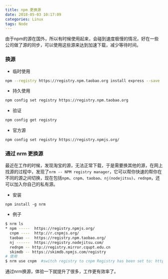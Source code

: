 ```yaml
---
title: npm 更换源
date: 2018-05-03 10:17:09
categories: Linux
tags: Node
---
```

由于npm的源在国外，所以有时候使用起来，会碰到速度极慢的情况，好在一些公司做了源的同步，可以使用这些源来达到加速下载，减少等待时间。<!-- more -->

### 换源
- 临时使用
``` bash
npm --registry https://registry.npm.taobao.org install express --save
```
- 持久使用
``` bash
npm config set registry https://registry.npm.taobao.org
```
- 验证
``` bash
npm config get registry
```
- 官方源
``` bash
npm config set registry https://registry.npmjs.org/
```

### 通过 nrm 更换源
最近在工作的时候，发现淘宝的源，无法正常下载，于是需要换其他的源，在网上找源的过程中，发现了`nrm -- NPM registry manager`，它可以帮你快速的帮你在不同的源之间切换，现在包括`npm`、`cnpm`、`taobao`、`nj(nodejitsu)`、`rednpm`，还可以加入你自己的私有源。

- 安装
``` shell
npm install -g nrm
```
- 例子
``` bash
$ nrm ls
* npm -----  https://registry.npmjs.org/
  cnpm ----  http://r.cnpmjs.org/
  taobao --  https://registry.npm.taobao.org/
  nj ------  https://registry.nodejitsu.com/
  rednpm -- http://registry.mirror.cqupt.edu.cn
  skimdb -- https://skimdb.npmjs.com/registry
# 使用
$ nrm use cnpm  #switch registry to cnpm Registry has been set to: http://r.cnpmjs.org/
```

通过nrm换源，体验一下就提升了很多，工作更有效率了。
